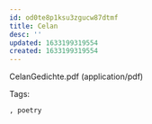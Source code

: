 ```yaml
---
id: od0te8p1ksu3zgucw87dtmf
title: Celan
desc: ''
updated: 1633199319554
created: 1633199319554
---
```


CelanGedichte.pdf
(application/pdf)

Tags:
  
    , poetry
